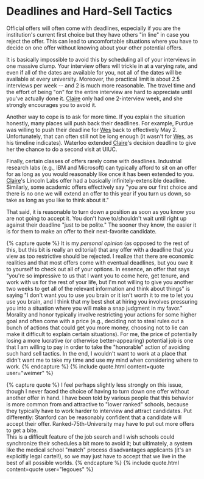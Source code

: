 # Deadlines and Hard-Sell Tactics

Official offers will often come with deadlines, especially if you are the
institution's current first choice but they have others "in line" in case you
reject the offer. This can lead to uncomfortable situations where you have to
decide on one offer without knowing about your other potential offers.

It is basically impossible to avoid this by scheduling all of your interviews in
one massive clump. Your interview offers will trickle in at a varying rate, and
even if all of the dates are available for you, not all of
the dates will be available at every university. Moreover, 
the practical limit is about 2.5 interviews per week -- and 2 is much
more reasonable. The travel time and the effort of being "on" for the
entire interview are hard to appreciate until you've actually done it.  [Claire](/grad-job-guide/about#authors)
only had one 2-interview week, and she strongly encourages you to avoid it.

Another way to cope is to ask for more time. If you explain the situation
honestly, many places will push back their deadlines. For example, Purdue was
willing to push their deadline for [Wes](/grad-job-guide/about#authors) back to effectively May 2.
Unfortunately, that can often still not be long enough (it wasn't for [Wes](/grad-job-guide/about#authors), as
his timeline indicates).  Waterloo extended [Claire](/grad-job-guide/about#authors)'s decision deadline to give
her the chance to do a second visit at UIUC.  

Finally, certain classes of offers rarely come with deadlines. Industrial
research labs (e.g., IBM and Microsoft) can typically afford to sit on an offer
for as long as you would reasonably like once it has been extended to you.
[Claire](/grad-job-guide/about#authors)'s Lincoln Labs offer had a basically infinitely-extensible deadline.
Similarly, some academic offers effectively say "you are our first choice and
there is no one we will extend an offer to this year if you turn us down, so
take as long as you like to think about it."

That said, it is reasonable to turn down a position as soon as you know you
are not going to accept it. You don't have to/shouldn't wait until right up
against their deadline "just to be polite."  The sooner they know, the easier it
is for them to make an offer to their next-favorite candidate.

{% capture quote %}
It is my *personal opinion* (as opposed to the rest of this, but this
bit is really an editorial) that any offer with a deadline that you view as too
restrictive should be rejected. I realize that there are economic realities and
that most offers come with eventual deadlines, but you owe it to yourself to
check out all of your options. In essence, an offer that says "you're so
impressive to us that I want you to come here, get tenure, and work with us for
the rest of your life, but I'm not willing to give you another two weeks to get
all of the relevant information and think about things" is saying "I don't want
you to use you brain or it isn't worth it to me to let you use you brain, and I
think that my best shot at hiring you involves pressuring you into a situation
where you will make a snap judgment in my favor." Morality and honor typically
involve restricting your actions for some higher goal and often come with a
price (e.g., deciding not to steal rules out a bunch of actions that could get
you more money, choosing not to lie can make it difficult to explain certain
situations). For me, the price of potentially losing a more lucrative (or
otherwise better-appearing) potential job is one that I am willing to pay in
order to take the "honorable" action of avoiding such hard sell tactics.  In the
end, I wouldn't want to work at a place that didn't want me to take my time and
use my mind when considering where to work.
{% endcapture %}
{% include quote.html content=quote user="weimer" %}

{% capture quote %}
I feel perhaps slightly less strongly on this issue, though I
never faced the choice of having to turn down one offer without another offer in
hand.  I have been told by various people that this behavior is more common from
and attractive to "lower ranked" schools, because they typically have to work
harder to interview and attract candidates.  Put differently: Stanford can be
reasonably confident that a candidate will accept their offer.
Ranked-75th-University may have to put out more offers to get a bite.  
This is a difficult feature of the job search and I wish schools
could synchronize their schedules a bit more to avoid it; but ultimately, a
system like the medical school "match" process disadvantages applicants (it's an
explicitly legal cartel!), so we may just have to accept that we live in the
best of all possible worlds.
{% endcapture %}
{% include quote.html content=quote user="legoues" %}




